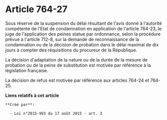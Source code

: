 # Article 764-27

Sous réserve de la suspension du délai résultant de l'avis donné à l'autorité compétente de l'Etat de condamnation en
application de l'article 764-23, le juge de l'application des peines statue par ordonnance, selon la procédure prévue à
l'article 712-8, sur la demande de reconnaissance de la condamnation ou de la décision de probation dans le délai maximal de
dix jours à compter des réquisitions du procureur de la République. 

La décision d'adaptation de la nature ou de la durée de la mesure de probation ou de la peine de substitution est motivée par
référence à la législation française. 

La décision de refus est motivée par référence aux articles 764-24 et 764-25.

**Liens relatifs à cet article**

	**Créé par**:

	  - Loi n°2015-993 du 17 août 2015 - art. 3
